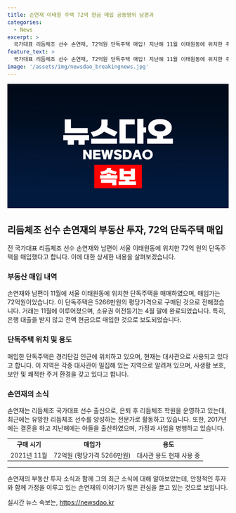 ```yaml
---
title: 손연재 이태원 주택 72억 현금 매입 공동명의 남편과
categories:
  - News
excerpt: >
  국가대표 리듬체조 선수 손연재, 72억원 단독주택 매입! 지난해 11월 이태원동에 위치한 주택을 현금으로 구매. 주변에는 대사관이 밀집돼 있어 안전하며, 손연재는 리듬체조 선수로 활동한 뒤 유망주 양성 전문가로 변신했고, 결혼 후 리듬체조 학원을 운영 중. 인근 대사관 지역에서 안정된 삶을 즐기며 가정을 이끌고 있음. (단독주택: 72억원 매입, 안전한 주거지, 리듬체조 선수 출신의 안정된 삶)
feature_text: >
  국가대표 리듬체조 선수 손연재, 72억원 단독주택 매입! 지난해 11월 이태원동에 위치한 주택을 현금으로 구매. 주변에는 대사관이 밀집돼 있어 안전하며, 손연재는 리듬체조 선수로 활동한 뒤 유망주 양성 전문가로 변신했고, 결혼 후 리듬체조 학원을 운영 중. 인근 대사관 지역에서 안정된 삶을 즐기며 가정을 이끌고 있음. (단독주택: 72억원 매입, 안전한 주거지, 리듬체조 선수 출신의 안정된 삶)
image: '/assets/img/newsdao_breakingnews.jpg'
---
```


<p><img src="/assets/img/newsdao_breakingnews.jpg" alt="koreaapp 속보" /></p>

<h2 data-ke-size="size26">리듬체조 선수 손연재의 부동산 투자, 72억 단독주택 매입</h2>

<p data-ke-size="size16">전 국가대표 리듬체조 선수 손연재와 남편이 서울 이태원동에 위치한 72억 원의 단독주택을 매입했다고 합니다. 이에 대한 상세한 내용을 살펴보겠습니다.</p>

<h3>부동산 매입 내역</h3>

<p data-ke-size="size16">손연재와 남편이 11월에 서울 이태원동에 위치한 단독주택을 매매하였으며, 매입가는 72억원이었습니다. 이 단독주택은 5266만원의 평당가격으로 구매된 것으로 전해졌습니다. 거래는 11월에 이루어졌으며, 소유권 이전등기는 4월 말에 완료되었습니다. 특히, 은행 대출을 받지 않고 전액 현금으로 매입한 것으로 보도되었습니다.</p>

<h3>단독주택 위치 및 용도</h3>

<p data-ke-size="size16">매입한 단독주택은 경리단길 인근에 위치하고 있으며, 현재는 대사관으로 사용되고 있다고 합니다. 이 지역은 각종 대사관이 밀집해 있는 지역으로 알려져 있으며, 사생활 보호, 보안 및 쾌적한 주거 환경을 갖고 있다고 합니다.</p>

<h3>손연재의 소식</h3>

<p data-ke-size="size16">손연재는 리듬체조 국가대표 선수 출신으로, 은퇴 후 리듬체조 학원을 운영하고 있는데, 최근에는 유망한 리듬체조 선수를 양성하는 전문가로 활동하고 있습니다. 또한, 2017년에는 결혼을 하고 지난해에는 아들을 출산하였으며, 가정과 사업을 병행하고 있습니다.</p>

<table>
  <tr>
    <td style="text-align: center; height: 17px;"><b>구매 시기</b></td>
    <td style="text-align: center; height: 17px;"><b>매입가</b></td>
    <td style="text-align: center; height: 17px;"><b>용도</b></td>
  </tr>
  <tr>
    <td style="text-align: center; height: 17px;">2021년 11월</td>
    <td style="text-align: center; height: 17px;">72억원 (평당가격 5266만원)</td>
    <td style="text-align: center; height: 17px;">대사관 용도 현재 사용 중</td>
  </tr>
</table>

<hr>

<p data-ke-size="size16">손연재의 부동산 투자 소식과 함께 그의 최근 소식에 대해 알아보았는데, 안정적인 투자와 함께 가정을 이루고 있는 손연재의 이야기가 많은 관심을 끌고 있는 것으로 보입니다.</p>
실시간 뉴스 속보는, <a href="https://newsdao.kr" rel="dofollow">https://newsdao.kr</a>


